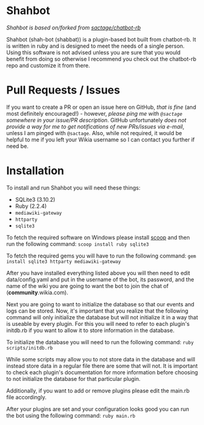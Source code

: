 Shahbot
=======
_Shahbot is based on/forked from [sactage/chatbot-rb](https://github.com/sactage/chatbot-rb)_

Shahbot (shah-bot (shabbat)) is a plugin-based bot built from chatbot-rb. It is written in ruby and is designed to meet the needs of a single person. Using this software is not advised unless you are sure that you would benefit from doing so otherwise I recommend you check out the chatbot-rb repo and customize it from there.

Pull Requests / Issues
======================
If you want to create a PR or open an issue here on GitHub, *that is fine* (and most definitely encouraged!) - however, *please ping me with `@sactage` somewhere in your issue/PR description*. GitHub unfortunately *does not provide a way for me to get notifications of new PRs/issues via e-mail*, unless I am pinged with `@sactage`. Also, while not required, it would be helpful to me if you left your Wikia username so I can contact you further if need be.

Installation
============
To install and run Shahbot you will need these things:
- SQLite3 (3.10.2)
- Ruby (2.2.4)
 - `mediawiki-gateway`
 - `httparty`
 - `sqlite3`

To fetch the required software on Windows please install [scoop](http://scoop.sh/) and then run the following command:
`scoop install ruby sqlite3`

To fetch the required gems you will have to run the following command:
`gem install sqlite3 httparty mediawiki-gateway`

After you have installed everything listed above you will then need to edit data/config.yaml and put in the username of the bot, its password, and the name of the wiki you are going to want the bot to join the chat of (**community**.wikia.com).

Next you are going to want to initialize the database so that our events and logs can be stored. Now, it's important that you realize that the following command will only initialize the database but will not initialize it in a way that is useable by every plugin. For this you will need to refer to each plugin's initdb.rb if you want to allow it to store information in the database.

To initialize the database you will need to run the following command:
`ruby scripts/initdb.rb`

While some scripts may allow you to not store data in the database and will instead store data in a regular file there are some that will not. It is important to check each plugin's documentation for more information before choosing to not initialize the database for that particular plugin.

Additionally, if you want to add or remove plugins please edit the main.rb file accordingly.

After your plugins are set and your configuration looks good you can run the bot using the following command:
`ruby main.rb`
